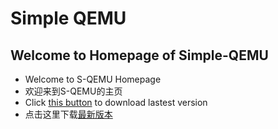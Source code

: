 # Simple QEMU
## Welcome to Homepage of Simple-QEMU
 - Welcome to S-QEMU Homepage 
 - 欢迎来到S-QEMU的主页
 - Click [this button](https://github.com/Reiz-L/Simple-QEMU/releases/tag/Ver210416) to download lastest version
 - 点击这里下载[最新版本](https://github.com/Reiz-L/Simple-QEMU/releases/tag/Ver210416)
